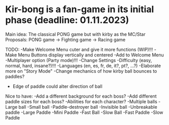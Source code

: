 # Kir-bong is a fan-game in its initial phase (deadline: 01.11.2023)
Main idea: The classical PONG game but with kirby as the MC/Star
Proposals: PONG game -> Fighting game -> Racing game

TODO:
-Make Welcome Menu cuter and give it more functions (WIP)!!!
-Make Menu Buttons display vertically and centered
-Add to Welcome Menu
  -Multiplayer option (Party mode)!!!
  -Change Settings 
    -Difficulty (easy, normal, hard, insane?)!!!
    -Languages (en, es, fr, de, it?, pt?, ...?)
-Elaborate more on "Story Mode"
-Change mechanics of how kirby ball bounces to paddles?
  - Edge of paddle could alter direction of ball

Nice to have:
-Add a different background for each boss?
-Add different paddle sizes for each boss?
-Abilities for each character?
  -Multiple balls
  -Large ball
  -Small ball
  -Paddle-destroyer ball
  -Invisible ball
  -Unbreakable paddle
  -Large Paddle
  -Mini Paddle
  -Fast Ball
  -Slow Ball
  -Fast Paddle
  -Slow Paddle

